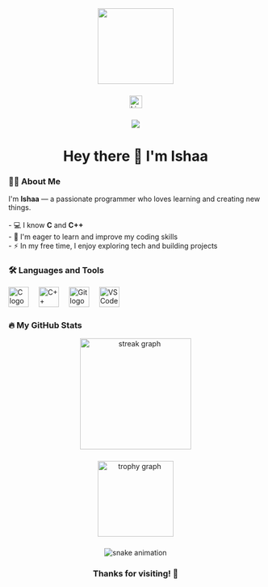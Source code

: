 <!-- 🌟 Intro GIF -->
<div align="center">
  <img height="150" src="https://media4.giphy.com/media/v1.Y2lkPTc5MGI3NjExeTU2ZWFyd29udThvdDRheWF4YncyaTh0eTA0a3Z1c2xibmtvdWg0eSZlcD12MV9pbnRlcm5hbF9naWZfYnlfaWQmY3Q9Zw/g2jj9VAIBluIreVNsb/giphy.gif" />
</div>

###

<!-- 🌐 Social Link -->
<div align="center">
  <a href="https://www.linkedin.com/in/ishaa-sangam/" target="_blank">
    <img src="https://img.shields.io/static/v1?message=LinkedIn&logo=linkedin&color=0077B5&logoColor=white&style=for-the-badge" height="25" alt="LinkedIn logo" />
  </a>
</div>

###

<!-- 👀 Visitor Counter -->
<div align="center">
  <img src="https://visitor-badge.laobi.icu/badge?page_id=ishaa-sangam.ishaa-sangam" />
</div>

###

<!-- 👋 Intro -->
<h1 align="center">Hey there 👋 I'm Ishaa</h1>

###

<h3 align="left">👩‍💻 About Me</h3>

<p align="left">
  I'm <b>Ishaa</b> — a passionate programmer who loves learning and creating new things.<br><br>
  - 💻 I know <b>C</b> and <b>C++</b><br>
  - 🌱 I'm eager to learn and improve my coding skills<br>
  - ⚡ In my free time, I enjoy exploring tech and building projects
</p>

###

<h3 align="left">🛠 Languages and Tools</h3>

<div align="left">
  <img src="https://cdn.jsdelivr.net/gh/devicons/devicon/icons/c/c-original.svg" height="40" alt="C logo" />
  <img width="12" />
  <img src="https://cdn.jsdelivr.net/gh/devicons/devicon/icons/cplusplus/cplusplus-original.svg" height="40" alt="C++ logo" />
  <img width="12" />
  <img src="https://cdn.jsdelivr.net/gh/devicons/devicon/icons/git/git-original.svg" height="40" alt="Git logo" />
  <img width="12" />
  <img src="https://cdn.jsdelivr.net/gh/devicons/devicon/icons/vscode/vscode-original.svg" height="40" alt="VS Code logo" />
</div>

###

<h3 align="left">🔥 My GitHub Stats</h3>

<div align="center">
  <!-- 🧩 Streak Stats (Replace username if needed) -->
  <img src="https://streak-stats.demolab.com?user=ishaa-sangam&theme=radical&hide_border=false&border_radius=5" height="220" alt="streak graph" />
</div>

###

<div align="center">
  <!-- 🏆 Trophies -->
  <img src="https://github-profile-trophy.vercel.app/?username=ishaa-sangam&theme=radical&margin-w=8&margin-h=8&no-bg=false&no-frame=false" height="150" alt="trophy graph" />
</div>

###

<!-- 🐍 Snake Game Contribution Graph -->
<div align="center">
  <img src="https://github.com/ishaa-sangam/ishaa-sangam/blob/output/github-contribution-grid-snake-dark.svg" alt="snake animation" />
</div>

###

<!-- 🌈 Optional Extra Section -->
<h3 align="center">Thanks for visiting! 🌸</h3>
